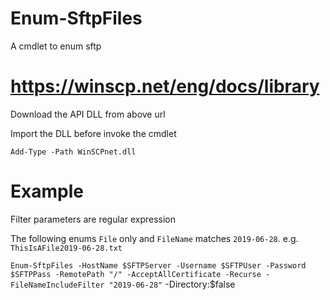 # Enum-SftpFiles
A cmdlet to enum sftp

# https://winscp.net/eng/docs/library
Download the API DLL from above url

Import the DLL before invoke the cmdlet

`Add-Type -Path WinSCPnet.dll`

# Example
Filter parameters are regular expression

The following enums `File` only and `FileName` matches `2019-06-28`. e.g. `ThisIsAFile2019-06-28.txt`

`Enum-SftpFiles -HostName $SFTPServer -Username $SFTPUser -Password $SFTPPass -RemotePath "/" -AcceptAllCertificate -Recurse -FileNameIncludeFilter "2019-06-28"` -Directory:$false

